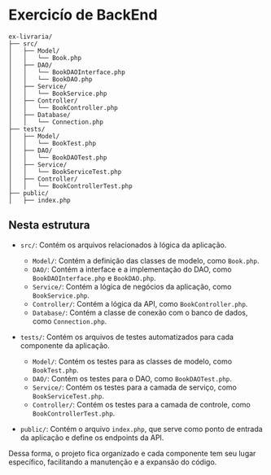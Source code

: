 # Exercicío de BackEnd

```text
ex-livraria/
├── src/
│   ├── Model/
│   │   └── Book.php
│   ├── DAO/
│   │   └── BookDAOInterface.php
│   │   └── BookDAO.php
│   ├── Service/
│   │   └── BookService.php
│   ├── Controller/
│   │   └── BookController.php
│   ├── Database/
│   │   └── Connection.php
├── tests/
│   ├── Model/
│   │   └── BookTest.php
│   ├── DAO/
│   │   └── BookDAOTest.php
│   ├── Service/
│   │   └── BookServiceTest.php
│   ├── Controller/
│   │   └── BookControllerTest.php
├── public/
│   ├── index.php
```

## Nesta estrutura

- `src/`: Contém os arquivos relacionados à lógica da aplicação.
  - `Model/`: Contém a definição das classes de modelo, como `Book.php`.
  - `DAO/`: Contém a interface e a implementação do DAO, como `BookDAOInterface.php` e `BookDAO.php`.
  - `Service/`: Contém a lógica de negócios da aplicação, como `BookService.php`.
  - `Controller/`: Contém a lógica da API, como `BookController.php`.
  - `Database/`: Contém a classe de conexão com o banco de dados, como `Connection.php`.

- `tests/`: Contém os arquivos de testes automatizados para cada componente da aplicação.
  - `Model/`: Contém os testes para as classes de modelo, como `BookTest.php`.
  - `DAO/`: Contém os testes para o DAO, como `BookDAOTest.php`.
  - `Service/`: Contém os testes para a camada de serviço, como `BookServiceTest.php`.
  - `Controller/`: Contém os testes para a camada de controle, como `BookControllerTest.php`.

- `public/`: Contém o arquivo `index.php`, que serve como ponto de entrada da aplicação e define os endpoints da API.

Dessa forma, o projeto fica organizado e cada componente tem seu lugar específico, facilitando a manutenção e a expansão do código.
